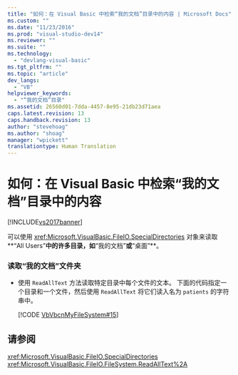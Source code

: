 ```yaml
---
title: "如何：在 Visual Basic 中检索“我的文档”目录中的内容 | Microsoft Docs"
ms.custom: ""
ms.date: "11/23/2016"
ms.prod: "visual-studio-dev14"
ms.reviewer: ""
ms.suite: ""
ms.technology: 
  - "devlang-visual-basic"
ms.tgt_pltfrm: ""
ms.topic: "article"
dev_langs: 
  - "VB"
helpviewer_keywords: 
  - "“我的文档”目录"
ms.assetid: 26560d01-7dda-4457-8e95-21db23d71aea
caps.latest.revision: 13
caps.handback.revision: 13
author: "stevehoag"
ms.author: "shoag"
manager: "wpickett"
translationtype: Human Translation
---
```

# 如何：在 Visual Basic 中检索“我的文档”目录中的内容
[!INCLUDE[vs2017banner](../../../../csharp/includes/vs2017banner.md)]

可以使用 <xref:Microsoft.VisualBasic.FileIO.SpecialDirectories> 对象来读取**“All Users”**中的许多目录，如**“我的文档”**或**“桌面”**。  
  
### 读取“我的文档”文件夹  
  
-   使用 `ReadAllText` 方法读取特定目录中每个文件的文本。  下面的代码指定一个目录和一个文件，然后使用 `ReadAllText` 将它们读入名为 `patients` 的字符串中。  
  
     [!CODE [VbVbcnMyFileSystem#15](../CodeSnippet/VS_Snippets_VBCSharp/VbVbcnMyFileSystem#15)]  
  
## 请参阅  
 <xref:Microsoft.VisualBasic.FileIO.SpecialDirectories>   
 <xref:Microsoft.VisualBasic.FileIO.FileSystem.ReadAllText%2A>